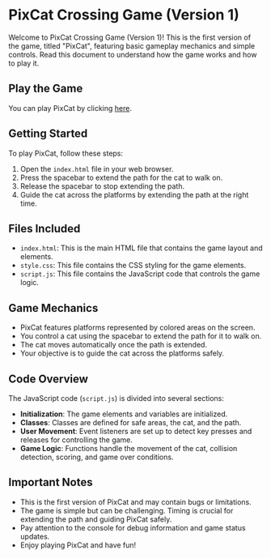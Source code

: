 # PixCat Crossing Game (Version 1)

Welcome to PixCat Crossing Game (Version 1)! This is the first version of the game, titled "PixCat", featuring basic gameplay mechanics and simple controls. Read this document to understand how the game works and how to play it.

## Play the Game

You can play PixCat by clicking [here](https://your-game-url).

## Getting Started

To play PixCat, follow these steps:

1. Open the `index.html` file in your web browser.
2. Press the spacebar to extend the path for the cat to walk on.
3. Release the spacebar to stop extending the path.
4. Guide the cat across the platforms by extending the path at the right time.

## Files Included

- `index.html`: This is the main HTML file that contains the game layout and elements.
- `style.css`: This file contains the CSS styling for the game elements.
- `script.js`: This file contains the JavaScript code that controls the game logic.

## Game Mechanics

- PixCat features platforms represented by colored areas on the screen.
- You control a cat using the spacebar to extend the path for it to walk on.
- The cat moves automatically once the path is extended.
- Your objective is to guide the cat across the platforms safely.

## Code Overview

The JavaScript code (`script.js`) is divided into several sections:

- **Initialization**: The game elements and variables are initialized.
- **Classes**: Classes are defined for safe areas, the cat, and the path.
- **User Movement**: Event listeners are set up to detect key presses and releases for controlling the game.
- **Game Logic**: Functions handle the movement of the cat, collision detection, scoring, and game over conditions.

## Important Notes

- This is the first version of PixCat and may contain bugs or limitations.
- The game is simple but can be challenging. Timing is crucial for extending the path and guiding PixCat safely.
- Pay attention to the console for debug information and game status updates.
- Enjoy playing PixCat and have fun!

